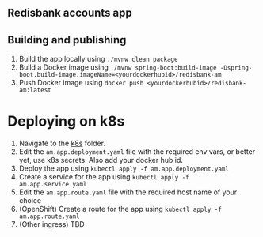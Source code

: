 ## Redisbank accounts app

## Building and publishing

1. Build the app locally using `./mvnw clean package`
1. Build a Docker image using `./mvnw spring-boot:build-image -Dspring-boot.build-image.imageName=<yourdockerhubid>/redisbank-am`
1. Push Docker image using `docker push <yourdockerhubid>/redisbank-am:latest`

# Deploying on k8s

1. Navigate to the [k8s](k8s) folder.
1. Edit the `am.app.deployment.yaml` file with the required env vars, or better yet, use k8s secrets. Also add your docker hub id.
1. Deploy the app using `kubectl apply -f am.app.deployment.yaml`
1. Create a service for the app using `kubectl apply -f am.app.service.yaml`
1. Edit the `am.app.route.yaml` file with the required host name of your choice
1. (OpenShift) Create a route for the app using `kubectl apply -f am.app.route.yaml`
1. (Other ingress) TBD